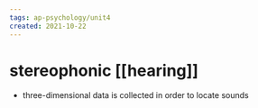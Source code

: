 ```yaml
---
tags: ap-psychology/unit4 
created: 2021-10-22
---
```


# stereophonic [[hearing]]

- three-dimensional data is collected in order to locate sounds 

